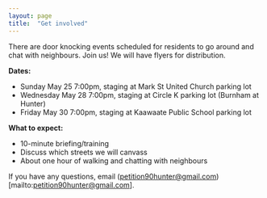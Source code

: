 ```yaml
---
layout: page
title:  "Get involved"
---
```


There are door knocking events scheduled for residents to go around and chat with neighbours. Join us! We will have flyers for distribution. 

**Dates:** 
- Sunday May 25 7:00pm, staging at Mark St United Church parking lot 
- Wednesday May 28 7:00pm, staging at Circle K parking lot (Burnham at Hunter) 
- Friday May 30 7:00pm, staging at Kaawaate Public School parking lot

**What to expect:** 
- 10-minute briefing/training
- Discuss which streets we will canvass
- About one hour of walking and chatting with neighbours 

If you have any questions, email (petition90hunter@gmail.com)[mailto:petition90hunter@gmail.com]. 